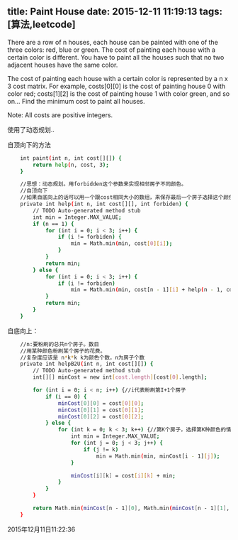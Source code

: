 title: Paint House
date: 2015-12-11 11:19:13
tags: [算法,leetcode]
---
There are a row of n houses, each house can be painted with one of the three colors: red, blue or green. The cost of painting each house with a certain color is different. You have to paint all the houses such that no two adjacent houses have the same color.
 
The cost of painting each house with a certain color is represented by a n x 3 cost matrix. For example, costs[0][0] is the cost of painting house 0 with color red; costs[1][2] is the cost of painting house 1 with color green, and so on... Find the minimum cost to paint all houses.
 
Note:
All costs are positive integers.

使用了动态规划..

自顶向下的方法
``` bash
	int paint(int n, int cost[][]) {
		return help(n, cost, 3);
	}

	//思想：动态规划。用forbidden这个参数来实现相邻房子不同颜色。
	//自顶向下
	//如果自底向上的话可以用一个跟cost相同大小的数组，来保存最后一个房子选择这个颜色时的最小花费
	private int help(int n, int cost[][], int forbiden) {
		// TODO Auto-generated method stub
		int min = Integer.MAX_VALUE;
		if (n == 1) {
			for (int i = 0; i < 3; i++) {
				if (i != forbiden) {
					min = Math.min(min, cost[0][i]);
				}
			}
			return min;
		} else {
			for (int i = 0; i < 3; i++) {
				if (i != forbiden)
					min = Math.min(min, cost[n - 1][i] + help(n - 1, cost, i));
			}
			return min;
		}
	}
```

自底向上：
``` bash
	//n:要粉刷的总共n个房子。数目
	//用某种颜色粉刷某个房子的花费。
	//复杂度应该是 n*k*k k为颜色个数，n为房子个数
	private int helpB2U(int n, int cost[][]) {
		// TODO Auto-generated method stub
		int[][] minCost = new int[cost.length][cost[0].length];

		for (int i = 0; i < n; i++) {//i代表粉刷第I+1个房子
			if (i == 0) {
				minCost[0][0] = cost[0][0];
				minCost[0][1] = cost[0][1];
				minCost[0][2] = cost[0][2];
			} else {
				for (int k = 0; k < 3; k++) {//第K个房子，选择第K种颜色的情况
					int min = Integer.MAX_VALUE;
					for (int j = 0; j < 3; j++) {
						if (j != k)
							min = Math.min(min, minCost[i - 1][j]);
					}

					minCost[i][k] = cost[i][k] + min;
				}
			}
		}

		return Math.min(minCost[n - 1][0], Math.min(minCost[n - 1][1], minCost[n - 1][2]));
	}
```

2015年12月11日11:22:36